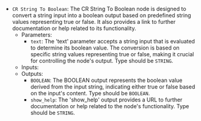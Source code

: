 - `CR String To Boolean`: The CR String To Boolean node is designed to convert a string input into a boolean output based on predefined string values representing true or false. It also provides a link to further documentation or help related to its functionality.
    - Parameters:
        - `text`: The 'text' parameter accepts a string input that is evaluated to determine its boolean value. The conversion is based on specific string values representing true or false, making it crucial for controlling the node's output. Type should be `STRING`.
    - Inputs:
    - Outputs:
        - `BOOLEAN`: The BOOLEAN output represents the boolean value derived from the input string, indicating either true or false based on the input's content. Type should be `BOOLEAN`.
        - `show_help`: The 'show_help' output provides a URL to further documentation or help related to the node's functionality. Type should be `STRING`.
